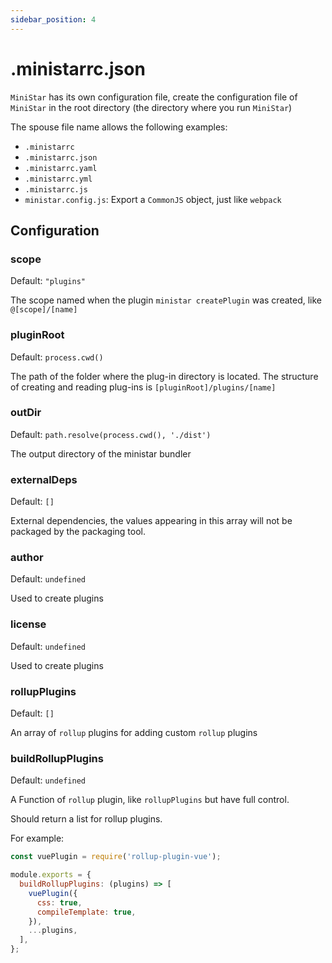 ```yaml
---
sidebar_position: 4
---
```


# .ministarrc.json
`MiniStar` has its own configuration file, create the configuration file of `MiniStar` in the root directory (the directory where you run `MiniStar`)

The spouse file name allows the following examples:
- `.ministarrc`
- `.ministarrc.json`
- `.ministarrc.yaml`
- `.ministarrc.yml`
- `.ministarrc.js`
- `ministar.config.js`: Export a `CommonJS` object, just like `webpack`

## Configuration

### scope

Default: `"plugins"`

The scope named when the plugin `ministar createPlugin` was created, like `@[scope]/[name]`

### pluginRoot

Default: `process.cwd()`

The path of the folder where the plug-in directory is located. The structure of creating and reading plug-ins is `[pluginRoot]/plugins/[name]`

### outDir

Default: `path.resolve(process.cwd(), './dist')`

The output directory of the ministar bundler

### externalDeps

Default: `[]`

External dependencies, the values appearing in this array will not be packaged by the packaging tool.

### author

Default: `undefined`

Used to create plugins

### license

Default: `undefined`

Used to create plugins

### rollupPlugins

Default: `[]`

An array of `rollup` plugins for adding custom `rollup` plugins

### buildRollupPlugins

Default: `undefined`

A Function of `rollup` plugin, like `rollupPlugins` but have full control.

Should return a list for rollup plugins.

For example:
```js
const vuePlugin = require('rollup-plugin-vue');

module.exports = {
  buildRollupPlugins: (plugins) => [
    vuePlugin({
      css: true,
      compileTemplate: true,
    }),
    ...plugins,
  ],
};
```
